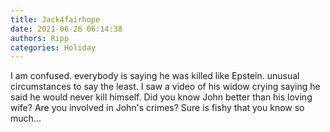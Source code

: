 ```yaml
---
title: Jack4fairhope
date: 2021-06-26 06:14:38
authors: Ripp
categories: Holiday
---
```


 I am confused. everybody is saying he was killed like Epstein. unusual circumstances to say the least. I saw a video of his widow crying saying he said he would never kill himself. Did you know John better than his loving wife? Are you involved in John's crimes? Sure is fishy that you know so much...